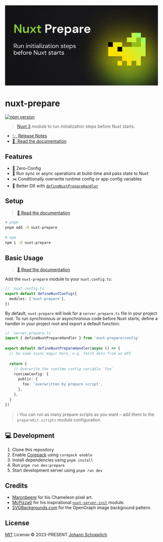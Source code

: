 [![nuxt-prepare](./docs/public/og.jpg)](https://nuxt-prepare.byjohann.dev)

# nuxt-prepare

[![npm version](https://img.shields.io/npm/v/nuxt-prepare?color=a1b858&label=)](https://www.npmjs.com/package/nuxt-prepare)

> [Nuxt 3](https://nuxt.com) module to run initialization steps before Nuxt starts.

- [✨ &nbsp;Release Notes](https://github.com/johannschopplich/nuxt-prepare/releases)
- [📖 &nbsp;Read the documentation](https://nuxt-prepare.byjohann.dev)

## Features

- 🦦 Zero-Config
- 🦎 Run sync or async operations at build-time and pass state to Nuxt
- ✂️ Conditionally overwrite runtime config or app config variables
- 🦾 Better DX with [`defineNuxtPrepareHandler`](https://nuxt-prepare.byjohann.dev/api/define-nuxt-prepare-handler)

## Setup

> [📖 Read the documentation](https://nuxt-prepare.byjohann.dev)

```bash
# pnpm
pnpm add -D nuxt-prepare

# npm
npm i -D nuxt-prepare
```

## Basic Usage

> [📖 Read the documentation](https://nuxt-prepare.byjohann.dev)

Add the `nuxt-prepare` module to your `nuxt.config.ts`:

```ts
// `nuxt.config.ts`
export default defineNuxtConfig({
  modules: ['nuxt-prepare'],
})
```

By default, `nuxt-prepare` will look for a `server.prepare.ts` file in your project root. To run synchronous or asynchronous code before Nuxt starts, define a handler in your project root and export a default function:

```ts
// `server.prepare.ts`
import { defineNuxtPrepareHandler } from 'nuxt-prepare/config'

export default defineNuxtPrepareHandler(async () => {
  // Do some async magic here, e.g. fetch data from an API

  return {
    // Overwrite the runtime config variable `foo`
    runtimeConfig: {
      public: {
        foo: 'overwritten by prepare script',
      },
    },
  }
})
```

> ℹ️ You can run as many prepare scripts as you want – add them to the `prepareKit.scripts` module configuration.

## 💻 Development

1. Clone this repository
2. Enable [Corepack](https://github.com/nodejs/corepack) using `corepack enable`
3. Install dependencies using `pnpm install`
4. Run `pnpm run dev:prepare`
5. Start development server using `pnpm run dev`

## Credits

- [Maronbeere](https://maronbeere.carrd.co) for his Chameleon pixel art.
- [McPizza0](https://github.com/McPizza0) for his inspirational [`nuxt-server-init`](https://github.com/McPizza0/nuxt-server-init) module.
- [SVGBackgrounds.com](https://www.svgbackgrounds.com) for the OpenGraph image background pattern.

## License

[MIT](./LICENSE) License © 2023-PRESENT [Johann Schopplich](https://github.com/johannschopplich)
